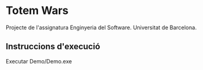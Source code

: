 # Totem Wars
Projecte de l'assignatura Enginyeria del Software. Universitat de Barcelona.


## Instruccions d'execució
Executar Demo/Demo.exe
